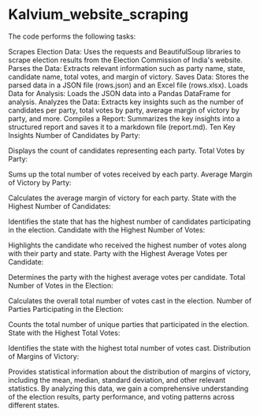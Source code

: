# Kalvium_website_scraping
The code performs the following tasks:

Scrapes Election Data: Uses the requests and BeautifulSoup libraries to scrape election results from the Election Commission of India's website.
Parses the Data: Extracts relevant information such as party name, state, candidate name, total votes, and margin of victory.
Saves Data: Stores the parsed data in a JSON file (rows.json) and an Excel file (rows.xlsx).
Loads Data for Analysis: Loads the JSON data into a Pandas DataFrame for analysis.
Analyzes the Data: Extracts key insights such as the number of candidates per party, total votes by party, average margin of victory by party, and more.
Compiles a Report: Summarizes the key insights into a structured report and saves it to a markdown file (report.md).
Ten Key Insights
Number of Candidates by Party:

Displays the count of candidates representing each party.
Total Votes by Party:

Sums up the total number of votes received by each party.
Average Margin of Victory by Party:

Calculates the average margin of victory for each party.
State with the Highest Number of Candidates:

Identifies the state that has the highest number of candidates participating in the election.
Candidate with the Highest Number of Votes:

Highlights the candidate who received the highest number of votes along with their party and state.
Party with the Highest Average Votes per Candidate:

Determines the party with the highest average votes per candidate.
Total Number of Votes in the Election:

Calculates the overall total number of votes cast in the election.
Number of Parties Participating in the Election:

Counts the total number of unique parties that participated in the election.
State with the Highest Total Votes:

Identifies the state with the highest total number of votes cast.
Distribution of Margins of Victory:

Provides statistical information about the distribution of margins of victory, including the mean, median, standard deviation, and other relevant statistics.
By analyzing this data, we gain a comprehensive understanding of the election results, party performance, and voting patterns across different states.
